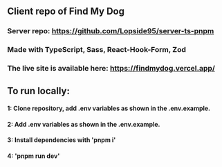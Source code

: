 ## Client repo of Find My Dog 
### Server repo: https://github.com/Lopside95/server-ts-pnpm

### Made with TypeScript, Sass, React-Hook-Form, Zod

### The live site is available here: https://findmydog.vercel.app/

## To run locally: 
#### 1: Clone repository, add .env variables as shown in the .env.example. 
#### 2: Add .env variables as shown in the .env.example. 
#### 3: Install dependencies with 'pnpm i'
#### 4: 'pnpm run dev'

